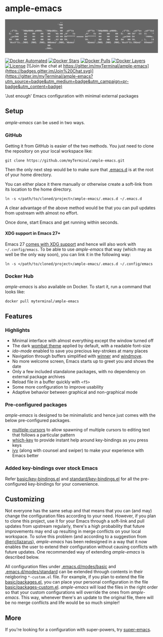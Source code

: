 # ample-emacs

![Banner](images/banner.png)

[![Docker Automated](https://img.shields.io/docker/automated/myterminal/ample-emacs.svg)](https://hub.docker.com/r/myterminal/ample-emacs)
[![Docker Stars](https://img.shields.io/docker/stars/myterminal/ample-emacs.svg)](https://hub.docker.com/r/myterminal/ample-emacs)
[![Docker Pulls](https://img.shields.io/docker/pulls/myterminal/ample-emacs.svg)](https://hub.docker.com/r/myterminal/ample-emacs)
[![Docker Layers](https://images.microbadger.com/badges/image/myterminal/ample-emacs.svg)](https://microbadger.com/images/myterminal/ample-emacs)  
[![License](https://img.shields.io/badge/LICENSE-GPL%20v3.0-blue.svg)](https://www.gnu.org/licenses/gpl.html)
[![Join the chat at https://gitter.im/myTerminal/ample-emacs](https://badges.gitter.im/Join%20Chat.svg)](https://gitter.im/myTerminal/ample-emacs?utm_source=badge&utm_medium=badge&utm_campaign=pr-badge&utm_content=badge)

'Just enough' Emacs configuration with minimal external packages

## Setup

*ample-emacs* can be used in two ways.

### GitHub

Getting it from GitHub is easier of the two methods. You just need to clone the repository on your local workspace like:

    git clone https://github.com/myTerminal/ample-emacs.git

Then the only next step would be to make sure that [.emacs.d](.emacs.d) is at the root of your home directory.

You can either place it there manually or otherwise create a soft-link from its location to the home directory.

    ln -s </path/to/cloned/project>/ample-emacs/.emacs.d ~/.emacs.d

A clear advantage of the above method would be that you can pull updates from upstream with almost no effort.

Once done, start Emacs and get running within seconds.

#### XDG support in Emacs 27+

Emacs 27 [comes with XDG support](https://git.savannah.gnu.org/cgit/emacs.git/commit/?id=4118297ae2fab4886b20d193ba511a229637aea3) and hence will also work with `~/.config/emacs`. To be able to use *ample-emacs* that way (which may as well be the only way soon), you can link it in the following way:

    ln -s </path/to/cloned/project>/ample-emacs/.emacs.d ~/.config/emacs

### Docker Hub

*ample-emacs* is also available on Docker. To start it, run a command that looks like:

    docker pull myterminal/ample-emacs

## Features

### Highlights

- Minimal interface with almost everything except the window turned off
- The dark [wombat theme](https://github.com/jasonblewis/color-theme-wombat) applied by default, with a readable font-size
- *ido-mode* enabled to save you precious key-strokes at many places
- Navigation through buffers simplified with [winner](http://emacswiki.org/emacs/WinnerMode) and [windmove](http://emacswiki.org/emacs/WindMove).
- No more welcome screen, Emacs starts up to greet you and shows the date
- Only a few included standalone packages, with no dependency on external package archives
- Reload file in a buffer quickly with `<f5>`
- Some more configuration to improve usability
- Adaptive behavior between graphical and non-graphical mode

### Pre-configured packages

*ample-emacs* is designed to be minimalistic and hence just comes with the below pre-configured packages.

- [multiple-cursors](https://github.com/magnars/multiple-cursors.el) to allow spawning of multiple cursors to editing text that follows a particular pattern
- [which-key](https://github.com/justbur/emacs-which-key) to provide instant help around key-bindings as you press keys
- [ivy](https://github.com/abo-abo/swiper) (along with counsel and swiper) to make your experience with Emacs better

### Added key-bindings over stock Emacs

Refer [basic/key-bindings.el](.emacs.d/modes/basic/key-bindings.el) and [standard/key-bindings.el](.emacs.d/modes/standard/key-bindings.el) for all the pre-configured key-bindings for your convenience.

## Customizing

Not everyone has the same setup and that means that you can (and may) change the configuration files according to your need. However, if you plan to clone this project, use it for your Emacs through a soft-link and pull updates from upstream regularly, there's a high probability that future improvements may end up resulting in merge conflicts on your local workspace. To solve this problem (and according to a suggestion from [@ericllazarus](https://github.com/ericllazarus)), *ample-emacs* has been redesigned in a way that it now enables the user to extend their configuration without causing conflicts with future updates. One recommended way of extending *ample-emacs* is described below.

All configuration files under [.emacs.d/modes/basic](.emacs.d/modes/basic) and [.emacs.d/modes/standard](.emacs.d/modes/standard) can be extended through contents in their neigboring `*-custom.el` file. For example, if you plan to extend the file [basic/packages.el](.emacs.d/modes/basic/packages.el), you can place your personal configuration in the file [basic/packages-custom.el](.emacs.d/modes/basic/packages-custom.el). *ample-emacs* will load the files in the right order so that your custom configurations will override the ones from *ample-emacs*. This way, whenever there's an update to the original file, there will be no merge conflicts and life would be so much simpler!

## More

If you're looking for a configuration with super-powers, try [super-emacs](https://github.com/myTerminal/super-emacs).
